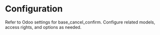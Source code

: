 # Configuration

Refer to Odoo settings for base_cancel_confirm. Configure related models, access rights, and options as needed.
